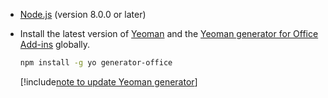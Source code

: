 - [Node.js](https://nodejs.org) (version 8.0.0 or later)

- Install the latest version of [Yeoman](https://github.com/yeoman/yo) and the [Yeoman generator for Office Add-ins](https://github.com/OfficeDev/generator-office) globally.

    ```bash
    npm install -g yo generator-office
    ```

    [!include[note to update Yeoman generator](../includes/note-yeoman-generator-update.md)]
